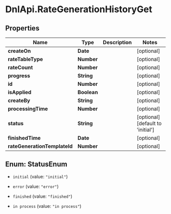 # DnlApi.RateGenerationHistoryGet

## Properties
Name | Type | Description | Notes
------------ | ------------- | ------------- | -------------
**createOn** | **Date** |  | [optional] 
**rateTableType** | **Number** |  | [optional] 
**rateCount** | **Number** |  | [optional] 
**progress** | **String** |  | [optional] 
**id** | **Number** |  | [optional] 
**isApplied** | **Boolean** |  | [optional] 
**createBy** | **String** |  | [optional] 
**processingTime** | **Number** |  | [optional] 
**status** | **String** |  | [optional] [default to &#39;initial&#39;]
**finishedTime** | **Date** |  | [optional] 
**rateGenerationTemplateId** | **Number** |  | [optional] 


<a name="StatusEnum"></a>
## Enum: StatusEnum


* `initial` (value: `"initial"`)

* `error` (value: `"error"`)

* `finished` (value: `"finished"`)

* `in process` (value: `"in process"`)




